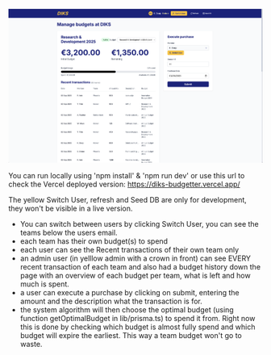 ![DIKS budgetter screenshot mainpage](images/screenshot-mainpage.png)

You can run locally using 'npm install' & 'npm run dev' or use this url to check the Vercel deployed version: https://diks-budgetter.vercel.app/

The yellow Switch User, refresh and Seed DB are only for development, they won't be visible in a live version.

- You can switch between users by clicking Switch User, you can see the teams below the users email.
- each team has their own budget(s) to spend
- each user can see the Recent transactions of their own team only
- an admin user (in yelllow admin with a crown in front) can see EVERY recent transaction of each team and also had a budget history down the page with an overview of each budget per team, what is left and how much is spent.
- a user can execute a purchase by clicking on submit, entering the amount and the description what the transaction is for. 
- the system algorithm will then choose the optimal budget (using function getOptimalBudget in lib/prisma.ts) to spend it from. Right now this is done by checking which budget is almost fully spend and which budget will expire the earliest. This way a team budget won't go to waste.